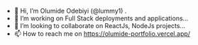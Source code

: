 - 👋 Hi, I’m Olumide Odebiyi (@lummy1)
.
- 🌱 I’m working on Full Stack deployments and applications...
- 💞️ I’m looking to collaborate on ReactJs, NodeJs projects...
- 📫 How to reach me on https://olumide-portfolio.vercel.app/

